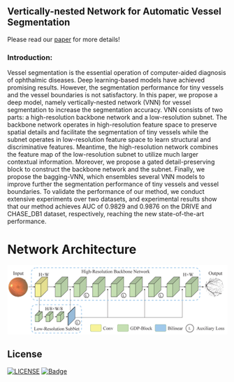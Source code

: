 ## Vertically-nested Network for Automatic Vessel Segmentation
Please read our [paper](https://xxx) for more details!
### Introduction:
Vessel segmentation is the essential operation of computer-aided diagnosis of ophthalmic diseases. Deep learning-based models have achieved promising results. However, the segmentation performance for tiny vessels and the vessel boundaries is not satisfactory. In this paper, we propose a deep model, namely vertically-nested network (VNN) for vessel segmentation to increase the segmentation accuracy. VNN consists of two parts: a high-resolution backbone network and a low-resolution subnet. The backbone network operates in high-resolution feature space to preserve spatial details and facilitate the segmentation of tiny vessels while the subnet operates in low-resolution feature space to learn structural and discriminative features.  Meantime, the high-resolution network combines the feature map of the low-resolution subnet to utilize much larger contextual information.  Moreover, we propose a gated detail-preserving block to construct the backbone network and the subnet.  Finally, we propose the bagging-VNN, which ensembles several VNN models to improve further the segmentation performance of tiny vessels and vessel boundaries.  To validate the performance of our method, we conduct extensive experiments over two datasets, and experimental results show that our method achieves AUC of 0.9829 and 0.9876 on the DRIVE and CHASE_DB1 dataset, respectively, reaching the new state-of-the-art performance.

# Network Architecture
![image](https://github.com/guomugong/VNN/blob/main/vnn_arch.png)

## License
[![LICENSE](https://img.shields.io/badge/license-Anti%20996-blue.svg)](https://github.com/996icu/996.ICU/blob/master/LICENSE)
[![Badge](https://img.shields.io/badge/link-996.icu-red.svg)](https://996.icu/#/zh_CN)
